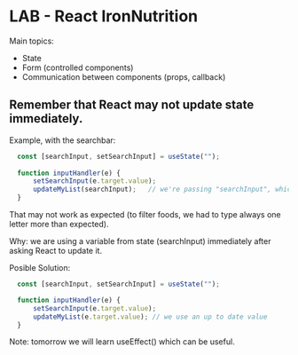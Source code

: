 

# LAB - React IronNutrition

Main topics:
- State
- Form (controlled components)
- Communication between components (props, callback)



## Remember that React may not update state immediately.

Example, with the searchbar:

  ```javascript
    const [searchInput, setSearchInput] = useState("");
    
    function inputHandler(e) {
        setSearchInput(e.target.value);  
        updateMyList(searchInput);   // we're passing "searchInput", which is in state.
    }
  ```

That may not work as expected (to filter foods, we had to type always one letter more than expected).

Why: we are using a variable from state (searchInput) immediately after asking React to update it.

Posible Solution:

  ```javascript
    const [searchInput, setSearchInput] = useState("");

    function inputHandler(e) {
        setSearchInput(e.target.value);
        updateMyList(e.target.value); // we use an up to date value
    }
  ```

Note: tomorrow we will learn useEffect() which can be useful.

